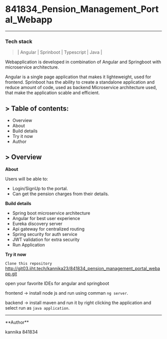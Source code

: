 # 841834_Pension_Management_Portal_Webapp

<hr>

### Tech stack

> | Angular | Sprinboot | Typescript | Java |


Webapplication is developed in combination of Angular and Springboot with microservice architecture.

Angular is a single page application that makes it lighteweight, used for frontend.
Sprinboot has the ability to create a standalone application and reduce amount of code, used as backend 
Microservice architecture used, that make the application scable and efficient. 


## > Table of contents:

- Overview
- About
- Build details
- Try it now
- Author

## > Overview

**About**

Users will be able to:

- Login/SignUp to the portal.
- Can get the pension charges from their details.


**Build details**

- Spring boot microservice architecture
- Angular for best user experience
- Eureka discovery server
- Api gateway for centralized routing
- Spring security for auth service
- JWT validation for extra security
- Run Application


**Try it now**

`Clone this repository`
 http://git03.iiht.tech/kannika23/841834_pension_management_portal_webapp.git

open your favorite IDEs for angular and springboot

frontend -> install node js and run using comman `ng server`.

backend -> install maven and run it by right clicking the application and select run as `java application`.

<hr>
**Author**

kannika 
841834



